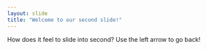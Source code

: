 ```yaml
---
layout: slide
title: "Welcome to our second slide!"
---
```

How does it feel to slide into second?
Use the left arrow to go back!
